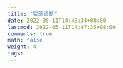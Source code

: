 ```yaml
---
title: "实验诊断"
date: 2022-05-11T14:46:34+08:00
lastmod: 2022-05-11T14:47:35+08:00
comments: true
math: false
weight: 4
tags:
---
```


